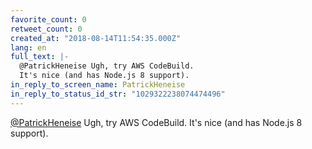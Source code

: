 ```yaml
---
favorite_count: 0
retweet_count: 0
created_at: "2018-08-14T11:54:35.000Z"
lang: en
full_text: |-
  @PatrickHeneise Ugh, try AWS CodeBuild.
  It's nice (and has Node.js 8 support).
in_reply_to_screen_name: PatrickHeneise
in_reply_to_status_id_str: "1029322238074474496"
---
```


[@PatrickHeneise](https://twitter.com/PatrickHeneise) Ugh, try AWS CodeBuild.
It's nice (and has Node.js 8 support).
